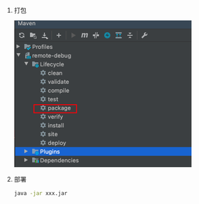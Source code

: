 1. 打包

   <img src="SpringBoot项目打包部署.assets/image-20220710232310321.png" alt="image-20220710232310321" style="zoom:50%;" />

2. 部署

   ```sh
   java -jar xxx.jar